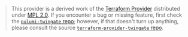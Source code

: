 > This provider is a derived work of the [Terraform Provider](https://github.com/Twingate/terraform-provider-twingate)
> distributed under [MPL 2.0](https://www.mozilla.org/en-US/MPL/2.0/). If you encounter a bug or missing feature,
> first check the [`pulumi-twingate` repo](https://github.com/Twingate-Labs/pulumi-twingate/issues); however, if that doesn't turn up anything,
> please consult the source [`terraform-provider-twingate` repo](https://github.com/Twingate/terraform-provider-twingate/issues).
